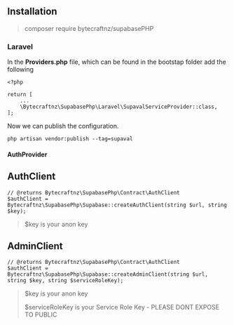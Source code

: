 
<!-- [title](https://www.example.com)
> blockquote -->

<!-- *italicized text*
**bold text** -->

## Installation

> composer require bytecraftnz/supabasePHP

### Laravel
In the **Providers.php** file, which can be found in the bootstap folder add the following
```
<?php

return [
    ...
    \Bytecraftnz\SupabasePhp\Laravel\SupavalServiceProvider::class,
];

```
Now we can publish the configuration.
```
php artisan vendor:publish --tag=supaval 
```

#### AuthProvider


## AuthClient

```
// @returns Bytecraftnz\SupabasePhp\Contract\AuthClient
$authClient = Bytecraftnz\SupabasePhp\Supabase::createAuthClient(string $url, string $key);
```
> $key is your anon key

## AdminClient

```
// @returns Bytecraftnz\SupabasePhp\Contract\AuthClient
$authClient = Bytecraftnz\SupabasePhp\Supabase::createAdminClient(string $url, string $key, string $serviceRoleKey);
```
> $key is your anon key
>
> $serviceRoleKey is your Service Role Key - PLEASE DONT EXPOSE TO PUBLIC


